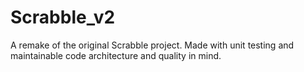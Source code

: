 # Scrabble_v2
A remake of the original Scrabble project. Made with unit testing and maintainable code architecture and quality in mind.

